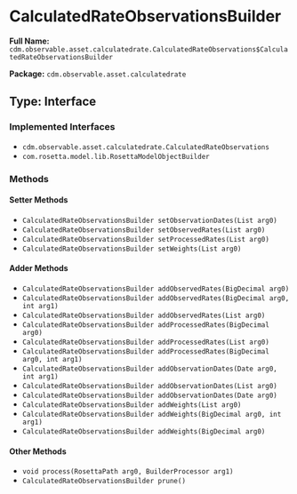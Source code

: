 # CalculatedRateObservationsBuilder

**Full Name:** `cdm.observable.asset.calculatedrate.CalculatedRateObservations$CalculatedRateObservationsBuilder`

**Package:** `cdm.observable.asset.calculatedrate`

## Type: Interface

### Implemented Interfaces

- `cdm.observable.asset.calculatedrate.CalculatedRateObservations`
- `com.rosetta.model.lib.RosettaModelObjectBuilder`

### Methods

#### Setter Methods

- `CalculatedRateObservationsBuilder setObservationDates(List arg0)`
- `CalculatedRateObservationsBuilder setObservedRates(List arg0)`
- `CalculatedRateObservationsBuilder setProcessedRates(List arg0)`
- `CalculatedRateObservationsBuilder setWeights(List arg0)`

#### Adder Methods

- `CalculatedRateObservationsBuilder addObservedRates(BigDecimal arg0)`
- `CalculatedRateObservationsBuilder addObservedRates(BigDecimal arg0, int arg1)`
- `CalculatedRateObservationsBuilder addObservedRates(List arg0)`
- `CalculatedRateObservationsBuilder addProcessedRates(BigDecimal arg0)`
- `CalculatedRateObservationsBuilder addProcessedRates(List arg0)`
- `CalculatedRateObservationsBuilder addProcessedRates(BigDecimal arg0, int arg1)`
- `CalculatedRateObservationsBuilder addObservationDates(Date arg0, int arg1)`
- `CalculatedRateObservationsBuilder addObservationDates(List arg0)`
- `CalculatedRateObservationsBuilder addObservationDates(Date arg0)`
- `CalculatedRateObservationsBuilder addWeights(List arg0)`
- `CalculatedRateObservationsBuilder addWeights(BigDecimal arg0, int arg1)`
- `CalculatedRateObservationsBuilder addWeights(BigDecimal arg0)`

#### Other Methods

- `void process(RosettaPath arg0, BuilderProcessor arg1)`
- `CalculatedRateObservationsBuilder prune()`

